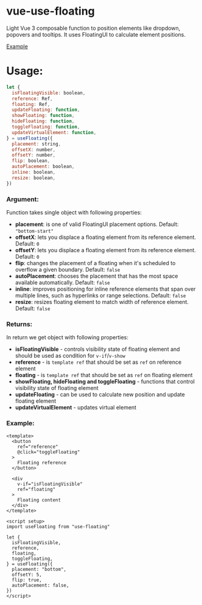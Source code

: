 # vue-use-floating

Light Vue 3 composable function to position elements like dropdown, popovers and tooltips. It uses FloatingUI to calculate element positions.

[Example](https://stackblitz.com/edit/vue-use-floating?file=src%2FApp.vue)

# Usage:

```javascript
let {
  isFloatingVisible: boolean,
  reference: Ref,
  floating: Ref,
  updateFloating: function,
  showFloating: function,
  hideFloating: function,
  toggleFloating: function,
  updateVirtualElement: function,
} = useFloating({
  placement: string,
  offsetX: number,
  offsetY: number,
  flip: boolean,
  autoPlacement: boolean,
  inline: boolean,
  resize: boolean,
})
```

### Argument:

Function takes single object with following properties:

- **placement**: is one of valid FloatingUI placement options. Default: `"bottom-start"`
- **offsetX**: lets you displace a floating element from its reference element. Default: `0`
- **offsetY**: lets you displace a floating element from its reference element. Default: `0`
- **flip**: changes the placement of a floating when it's scheduled to overflow a given boundary. Default: `false`
- **autoPlacement**: chooses the placement that has the most space available automatically. Default: `false`
- **inline**: improves positioning for inline reference elements that span over multiple lines, such as hyperlinks or range selections. Default: `false`
- **resize**: resizes floating element to match width of reference element. Default: `false`

### Returns:

In return we get object with following properties:

- **isFloatingVisible** - controls visibility state of floating element and should be used as condition for `v-if`/`v-show`
- **reference** - is `template ref` that should be set as `ref` on reference element
- **floating** - is `template ref` that should be set as `ref` on floating element
- **showFloating, hideFloating and toggleFloating** - functions that control visibility state of floating element
- **updateFloating** - can be used to calculate new position and update floating element
- **updateVirtualElement** - updates virtual element

### Example:

```vue
<template>
  <button 
    ref="reference" 
    @click="toggleFloating"
  >
    Floating reference
  </button>

  <div 
    v-if="isFloatingVisible"
    ref="floating"
  >
    Floating content
  </div>
</template>

<script setup>
import useFloating from "use-floating"

let {
  isFloatingVisible,
  reference,
  floating,
  toggleFloating,
} = useFloating({
  placement: "bottom",
  offsetY: 5,
  flip: true,
  autoPlacement: false,
})
</script>
```

